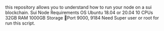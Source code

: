 this repository allows you to understand how to run your node on a sui blockchain.
Sui Node Requirements
 OS Ubuntu 18.04 or 20.04
 10 CPUs
 32GB RAM
 1000GB Storage
🔲Port 9000, 9184
 Need Super user or root for run this script.
